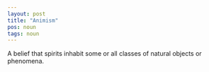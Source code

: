 ```yaml
---
layout: post
title: "Animism"
pos: noun
tags: noun
---
```

A belief that spirits inhabit some or all classes of natural objects or phenomena.
